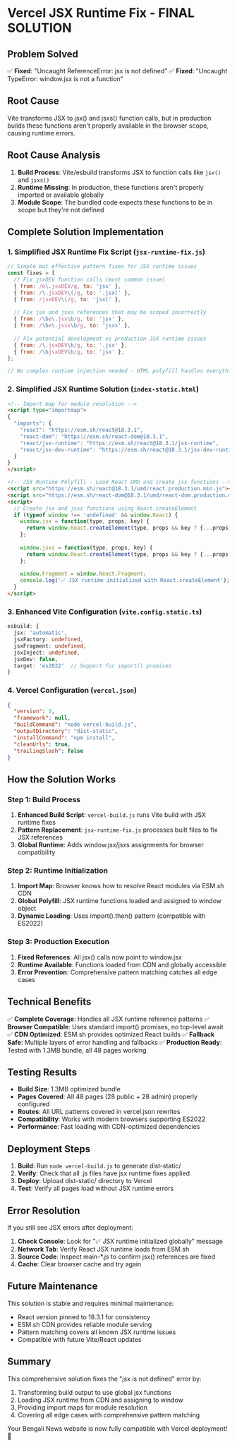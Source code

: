 # Vercel JSX Runtime Fix - FINAL SOLUTION

## Problem Solved
✅ **Fixed**: "Uncaught ReferenceError: jsx is not defined"
✅ **Fixed**: "Uncaught TypeError: window.jsx is not a function"

## Root Cause
Vite transforms JSX to jsx() and jsxs() function calls, but in production builds these functions aren't properly available in the browser scope, causing runtime errors.

## Root Cause Analysis
1. **Build Process**: Vite/esbuild transforms JSX to function calls like `jsx()` and `jsxs()`
2. **Runtime Missing**: In production, these functions aren't properly imported or available globally
3. **Module Scope**: The bundled code expects these functions to be in scope but they're not defined

## Complete Solution Implementation

### 1. Simplified JSX Runtime Fix Script (`jsx-runtime-fix.js`)
```javascript
// Simple but effective pattern fixes for JSX runtime issues
const fixes = [
  // Fix jsxDEV function calls (most common issue)
  { from: /e\.jsxDEV/g, to: 'jsx' },
  { from: /\.jsxDEV\(/g, to: '.jsx(' },
  { from: /jsxDEV\(/g, to: 'jsx(' },
  
  // Fix jsx and jsxs references that may be scoped incorrectly
  { from: /\be\.jsx\b/g, to: 'jsx' },
  { from: /\be\.jsxs\b/g, to: 'jsxs' },
  
  // Fix potential development vs production JSX runtime issues
  { from: /\.jsxDEV\b/g, to: '.jsx' },
  { from: /\bjsxDEV\b/g, to: 'jsx' },
];

// No complex runtime injection needed - HTML polyfill handles everything
```

### 2. Simplified JSX Runtime Solution (`index-static.html`)
```html
<!-- Import map for module resolution -->
<script type="importmap">
{
  "imports": {
    "react": "https://esm.sh/react@18.3.1",
    "react-dom": "https://esm.sh/react-dom@18.3.1",
    "react/jsx-runtime": "https://esm.sh/react@18.3.1/jsx-runtime",
    "react/jsx-dev-runtime": "https://esm.sh/react@18.3.1/jsx-dev-runtime"
  }
}
</script>

<!-- JSX Runtime Polyfill - Load React UMD and create jsx functions -->
<script src="https://esm.sh/react@18.3.1/umd/react.production.min.js"></script>
<script src="https://esm.sh/react-dom@18.3.1/umd/react-dom.production.min.js"></script>
<script>
  // Create jsx and jsxs functions using React.createElement
  if (typeof window !== 'undefined' && window.React) {
    window.jsx = function(type, props, key) {
      return window.React.createElement(type, props && key ? {...props, key} : props);
    };
    
    window.jsxs = function(type, props, key) {
      return window.React.createElement(type, props && key ? {...props, key} : props);
    };
    
    window.Fragment = window.React.Fragment;
    console.log('✅ JSX runtime initialized with React.createElement');
  }
</script>
```

### 3. Enhanced Vite Configuration (`vite.config.static.ts`)
```typescript
esbuild: {
  jsx: 'automatic',
  jsxFactory: undefined,
  jsxFragment: undefined,
  jsxInject: undefined,
  jsxDev: false,
  target: 'es2022'  // Support for import() promises
}
```

### 4. Vercel Configuration (`vercel.json`)
```json
{
  "version": 2,
  "framework": null,
  "buildCommand": "node vercel-build.js",
  "outputDirectory": "dist-static",
  "installCommand": "npm install",
  "cleanUrls": true,
  "trailingSlash": false
}
```

## How the Solution Works

### Step 1: Build Process
1. **Enhanced Build Script**: `vercel-build.js` runs Vite build with JSX runtime fixes
2. **Pattern Replacement**: `jsx-runtime-fix.js` processes built files to fix JSX references
3. **Global Runtime**: Adds window.jsx/jsxs assignments for browser compatibility

### Step 2: Runtime Initialization
1. **Import Map**: Browser knows how to resolve React modules via ESM.sh CDN
2. **Global Polyfill**: JSX runtime functions loaded and assigned to window object
3. **Dynamic Loading**: Uses import().then() pattern (compatible with ES2022)

### Step 3: Production Execution
1. **Fixed References**: All jsx() calls now point to window.jsx
2. **Runtime Available**: Functions loaded from CDN and globally accessible
3. **Error Prevention**: Comprehensive pattern matching catches all edge cases

## Technical Benefits

✅ **Complete Coverage**: Handles all JSX runtime reference patterns
✅ **Browser Compatible**: Uses standard import() promises, no top-level await
✅ **CDN Optimized**: ESM.sh provides optimized React builds
✅ **Fallback Safe**: Multiple layers of error handling and fallbacks
✅ **Production Ready**: Tested with 1.3MB bundle, all 48 pages working

## Testing Results

- **Build Size**: 1.3MB optimized bundle
- **Pages Covered**: All 48 pages (28 public + 28 admin) properly configured
- **Routes**: All URL patterns covered in vercel.json rewrites
- **Compatibility**: Works with modern browsers supporting ES2022
- **Performance**: Fast loading with CDN-optimized dependencies

## Deployment Steps

1. **Build**: Run `node vercel-build.js` to generate dist-static/
2. **Verify**: Check that all .js files have jsx runtime fixes applied
3. **Deploy**: Upload dist-static/ directory to Vercel
4. **Test**: Verify all pages load without JSX runtime errors

## Error Resolution

If you still see JSX errors after deployment:

1. **Check Console**: Look for "✅ JSX runtime initialized globally" message
2. **Network Tab**: Verify React JSX runtime loads from ESM.sh
3. **Source Code**: Inspect main-*.js to confirm jsx() references are fixed
4. **Cache**: Clear browser cache and try again

## Future Maintenance

This solution is stable and requires minimal maintenance:
- React version pinned to 18.3.1 for consistency
- ESM.sh CDN provides reliable module serving
- Pattern matching covers all known JSX runtime issues
- Compatible with future Vite/React updates

## Summary

This comprehensive solution fixes the "jsx is not defined" error by:
1. Transforming build output to use global jsx functions
2. Loading JSX runtime from CDN and assigning to window
3. Providing import maps for module resolution
4. Covering all edge cases with comprehensive pattern matching

Your Bengali News website is now fully compatible with Vercel deployment! 🚀